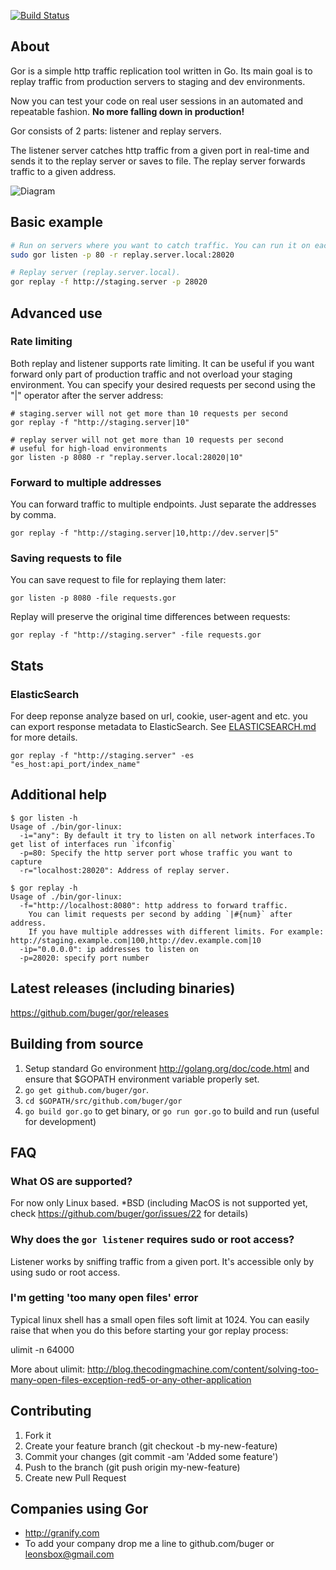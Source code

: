 [![Build Status](https://travis-ci.org/buger/gor.png?branch=master)](https://travis-ci.org/buger/gor)

## About

Gor is a simple http traffic replication tool written in Go.
Its main goal is to replay traffic from production servers to staging and dev environments.


Now you can test your code on real user sessions in an automated and repeatable fashion.
**No more falling down in production!**

Gor consists of 2 parts: listener and replay servers.

The listener server catches http traffic from a given port in real-time
and sends it to the replay server or saves to file.
The replay server forwards traffic to a given address.


![Diagram](http://i.imgur.com/9mqj2SK.png)


## Basic example

```bash
# Run on servers where you want to catch traffic. You can run it on each `web` machine.
sudo gor listen -p 80 -r replay.server.local:28020

# Replay server (replay.server.local).
gor replay -f http://staging.server -p 28020
```

## Advanced use

### Rate limiting
Both replay and listener supports rate limiting. It can be useful if you want
forward only part of production traffic and not overload your staging
environment. You can specify your desired requests per second using the
"|" operator after the server address:

```
# staging.server will not get more than 10 requests per second
gor replay -f "http://staging.server|10"
```

```
# replay server will not get more than 10 requests per second
# useful for high-load environments
gor listen -p 8080 -r "replay.server.local:28020|10"
```

### Forward to multiple addresses

You can forward traffic to multiple endpoints. Just separate the addresses by comma.
```
gor replay -f "http://staging.server|10,http://dev.server|5"
```

### Saving requests to file
You can save request to file for replaying them later:
```
gor listen -p 8080 -file requests.gor
```

Replay will preserve the original time differences between requests:
```
gor replay -f "http://staging.server" -file requests.gor
```

## Stats 


### ElasticSearch 
For deep reponse analyze based on url, cookie, user-agent and etc. you can export response metadata to ElasticSearch. See [ELASTICSEARCH.md](ELASTICSEARCH.md) for more details.

```
gor replay -f "http://staging.server" -es "es_host:api_port/index_name"
```


## Additional help
```
$ gor listen -h
Usage of ./bin/gor-linux:
  -i="any": By default it try to listen on all network interfaces.To get list of interfaces run `ifconfig`
  -p=80: Specify the http server port whose traffic you want to capture
  -r="localhost:28020": Address of replay server.
```

```
$ gor replay -h
Usage of ./bin/gor-linux:
  -f="http://localhost:8080": http address to forward traffic.
	You can limit requests per second by adding `|#{num}` after address.
	If you have multiple addresses with different limits. For example: http://staging.example.com|100,http://dev.example.com|10
  -ip="0.0.0.0": ip addresses to listen on
  -p=28020: specify port number
```

## Latest releases (including binaries)

https://github.com/buger/gor/releases

## Building from source
1. Setup standard Go environment http://golang.org/doc/code.html and ensure that $GOPATH environment variable properly set.
2. `go get github.com/buger/gor`.
3. `cd $GOPATH/src/github.com/buger/gor`
4. `go build gor.go` to get binary, or `go run gor.go` to build and run (useful for development)

## FAQ

### What OS are supported?
For now only Linux based. *BSD (including MacOS is not supported yet, check https://github.com/buger/gor/issues/22 for details)

### Why does the `gor listener` requires sudo or root access?
Listener works by sniffing traffic from a given port. It's accessible
only by using sudo or root access.

### I'm getting 'too many open files' error
Typical linux shell has a small open files soft limit at 1024. You can easily raise that when you do this before starting your gor replay process:
  
  ulimit -n 64000

More about ulimit: http://blog.thecodingmachine.com/content/solving-too-many-open-files-exception-red5-or-any-other-application

## Contributing

1. Fork it
2. Create your feature branch (git checkout -b my-new-feature)
3. Commit your changes (git commit -am 'Added some feature')
4. Push to the branch (git push origin my-new-feature)
5. Create new Pull Request

## Companies using Gor

* http://granify.com
* To add your company drop me a line to github.com/buger or leonsbox@gmail.com
